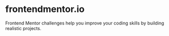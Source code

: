# frontendmentor.io
 Frontend Mentor challenges help you improve your coding skills by building realistic projects.
